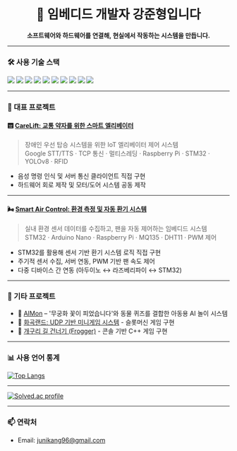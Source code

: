 <h1 align="center">🧠 임베디드 개발자 강준형입니다</h1>
<p align="center">
  <b>소프트웨어와 하드웨어를 연결해, 현실에서 작동하는 시스템을 만듭니다.</b><br>
</p>

---

### 🛠️ 사용 기술 스택
<p>
<img src="https://img.shields.io/badge/C-blue?style=flat-square&logo=c" />
<img src="https://img.shields.io/badge/C++-00599C?style=flat-square&logo=c%2B%2B" />
<img src="https://img.shields.io/badge/Python-yellow?style=flat-square&logo=python" />
<img src="https://img.shields.io/badge/STM32-03234B?style=flat-square" />
<img src="https://img.shields.io/badge/Raspberry%20Pi-C51A4A?style=flat-square&logo=raspberry-pi" />
<img src="https://img.shields.io/badge/Arduino-00979D?style=flat-square&logo=arduino" />
<img src="https://img.shields.io/badge/TCP%2FIP-005f73?style=flat-square" />
<img src="https://img.shields.io/badge/Git-black?style=flat-square&logo=git" />
<img src="https://img.shields.io/badge/Ubuntu-E95420?style=flat-square&logo=ubuntu&logoColor=white" />
<img src="https://img.shields.io/badge/VSCode-007ACC?style=flat-square&logo=visual-studio-code&logoColor=white" />
</p>

---

### 🚀 대표 프로젝트

#### 🛗 [CareLift: 교통 약자를 위한 스마트 엘리베이터](https://github.com/junikang96/Intel_Edge_CareLift)
> 장애인 우선 탑승 시스템을 위한 IoT 엘리베이터 제어 시스템  
> Google STT/TTS · TCP 통신 · 멀티스레딩 · Raspberry Pi · STM32 · YOLOv8 · RFID

- 음성 명령 인식 및 서버 통신 클라이언트 직접 구현
- 하드웨어 회로 제작 및 모터/도어 시스템 공동 제작

---

#### 🌬️ [Smart Air Control: 환경 측정 및 자동 환기 시스템](https://github.com/junikang96/Intel_Edge_IoT_Smart_Air_Control)
> 실내 환경 센서 데이터를 수집하고, 팬을 자동 제어하는 임베디드 시스템  
> STM32 · Arduino Nano · Raspberry Pi · MQ135 · DHT11 · PWM 제어

- STM32를 활용해 센서 기반 환기 시스템 로직 직접 구현
- 주기적 센서 수집, 서버 연동, PWM 기반 팬 속도 제어
- 다중 디바이스 간 연동 (아두이노 ↔ 라즈베리파이 ↔ STM32)

---

### 📁 기타 프로젝트

- 🧸 [AIMon](https://github.com/junikang96/Intel_Edge_AIMon) – '무궁화 꽃이 피었습니다'와 동물 퀴즈를 결합한 아동용 AI 놀이 시스템
- 🎰 [화곡랜드: UDP 기반 미니게임 시스템](https://github.com/junikang96/Intel_Edge_BSP_Linux_project) - 슬롯머신 게임 구현
- 🐸 [개구리 길 건너기 (Frogger)](https://github.com/junikang96/Intel_Edge_OOP_MiniGames) - 콘솔 기반 C++ 게임 구현

---

### 📊 사용 언어 통계

[![Top Langs](https://github-readme-stats.vercel.app/api/top-langs/?username=junikang96&layout=compact&theme=transparent)](https://github.com/anuraghazra/github-readme-stats)

---

[![Solved.ac profile](http://mazassumnida.wtf/api/v2/generate_badge?boj=junikang96)](https://solved.ac/junikang96)

---

### 📫 연락처

- Email: junikang96@gmail.com
